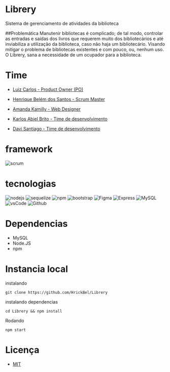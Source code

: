 # Librery

Sistema de gerenciamento de atividades da biblioteca

##Problemática
Manutenir bibliotecas é complicado; de tal modo, controlar as entradas e saídas dos livros que requerem muito dos bibliotecários e até inviabiliza a utilização da biblioteca, caso não haja um bibliotecário. Visando mitigar o problema de bibliotecas existentes e com pouco, ou, nenhum uso. O Librery, sana a necessidade de um ocupador para a biblioteca.

# Time

- [Luiz Carlos - Product Owner (PO)](https://github.com/Dark-Llght)

- [Henrique Belém dos Santos - Scrum Master](https://github.com/HrickBel/)

- [Amanda Kamilly - Web Designer](https://github.com/Kamilly132)

- [Karlos Abiel Brito - Time de desenvolvimento](https://github.com/WorstCoding)

- [Davi Santiago - Time de desenvolvimento]()

# framework

![scrum](https://img.shields.io/badge/Scrum%20Alliance-009FDA.svg?style=for-the-badge&logo=Scrum-Alliance&logoColor=white)

# tecnologias
![nodejs](https://img.shields.io/badge/Node.js-339933.svg?style=for-the-badge&logo=nodedotjs&logoColor=white)
![sequelize](https://img.shields.io/badge/Sequelize-52B0E7.svg?style=for-the-badge&logo=Sequelize&logoColor=white)
![npm](https://img.shields.io/badge/npm-CB3837.svg?style=for-the-badge&logo=npm&logoColor=white)
![bootstrap](https://img.shields.io/badge/Bootstrap-7952B3.svg?style=for-the-badge&logo=Bootstrap&logoColor=white)
![Figma](https://img.shields.io/badge/Figma-F24E1E.svg?style=for-the-badge&logo=Figma&logoColor=white)
![Express](https://img.shields.io/badge/Express-000000.svg?style=for-the-badge&logo=Express&logoColor=white)
![MySQL](https://img.shields.io/badge/MySQL-4479A1.svg?style=for-the-badge&logo=MySQL&logoColor=white)
![vsCode](https://img.shields.io/badge/Visual%20Studio%20Code-007ACC.svg?style=for-the-badge&logo=Visual-Studio-Code&logoColor=white)
![Github](https://img.shields.io/badge/GitHub-181717.svg?style=for-the-badge&logo=GitHub&logoColor=white)

# Dependencias

- MySQL
- Node.JS
- npm
# Instancia local
instalando
```
git clone https://github.com/HrickBel/Librery
```
instalando dependencias
```
cd Librery && npm install
```
Rodando
```
npm start
```
# Licença
- [MIT](https://img.shields.io/badge/npm-CB3837.svg?style=for-the-badge&logo=npm&logoColor=white)
